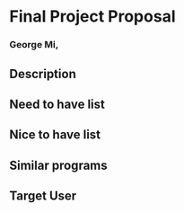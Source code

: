 # Final Project Proposal
### George Mi, 

## Description


## Need to have list


## Nice to have list


## Similar programs


## Target User